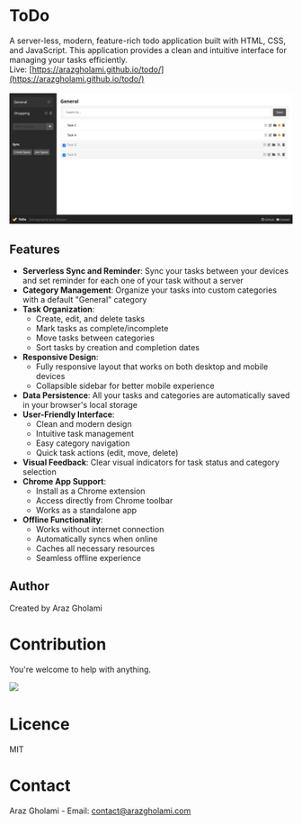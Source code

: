 # ToDo

A server-less, modern, feature-rich todo application built with HTML, CSS, and JavaScript. This application provides a clean and intuitive interface for managing your tasks efficiently.
<br>
Live: [https://arazgholami.github.io/todo/](https://arazgholami.github.io/todo/)
<br><br>
![ToDo](screenshot.png)

## Features

- **Serverless Sync and Reminder**: Sync your tasks between your devices and set reminder for each one of your task without a server
- **Category Management**: Organize your tasks into custom categories with a default "General" category
- **Task Organization**: 
  - Create, edit, and delete tasks
  - Mark tasks as complete/incomplete
  - Move tasks between categories
  - Sort tasks by creation and completion dates
- **Responsive Design**: 
  - Fully responsive layout that works on both desktop and mobile devices
  - Collapsible sidebar for better mobile experience
- **Data Persistence**: All your tasks and categories are automatically saved in your browser's local storage
- **User-Friendly Interface**:
  - Clean and modern design
  - Intuitive task management
  - Easy category navigation
  - Quick task actions (edit, move, delete)
- **Visual Feedback**: Clear visual indicators for task status and category selection
- **Chrome App Support**:
  - Install as a Chrome extension
  - Access directly from Chrome toolbar
  - Works as a standalone app
- **Offline Functionality**:
  - Works without internet connection
  - Automatically syncs when online
  - Caches all necessary resources
  - Seamless offline experience

## Author

Created by Araz Gholami

# Contribution
You're welcome to help with anything.

<a href="https://buymeacoffee.com/arazgholami"><img src="https://cdn.buymeacoffee.com/buttons/v2/default-yellow.png" width="200" /></a>

# Licence
MIT

# Contact
Araz Gholami - Email: contact@arazgholami.com
